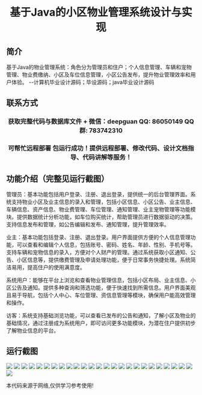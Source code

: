 <p><h1 align="center">基于Java的小区物业管理系统设计与实现</h1></p>

## 简介
基于Java的物业管理系统：角色分为管理员和住户；个人信息管理、车辆和宠物管理、物业费缴纳、小区及车位信息管理，小区公告发布，提升物业管理效率和用户体验。    --计算机毕业设计源码；毕设源码；java毕业设计源码


## 联系方式
<p><h3 align="center">获取完整代码与数据库文件 + 微信：deepguan QQ: 86050149 QQ群: 783742310</h3></p>
<p><h3 align="center">可帮忙远程部署 包运行成功！提供远程部署、修改代码、设计文档指导、代码讲解等服务！</h3></p>

## 功能介绍（完整见运行截图）
管理员：基本功能包括用户登录、注册、退出登录，提供统一的后台管理界面。系统支持物业小区及业主信息的录入和管理，包括小区信息、小区公告、业主信息、车辆信息、资产信息、物业费管理、车位管理、通知管理、业主宠物管理等功能模块。提供数据统计分析功能，如车位购买统计，帮助管理员进行数据驱动的决策。支持信息发布和管理，如公告编辑和发布、通知管理，提升管理效率。

业主：基本功能包括登录、注册、退出登录。用户界面提供方便的个人信息管理功能，可以查看和编辑个人信息，包括账号、密码、姓名、年龄、性别、手机号等。支持车辆和宠物信息的录入，方便对个人财产的管理。通过系统获取小区通知、公告、小区信息等，提供缴费管理及申请处理功能，便于日常事务快捷处理。系统简洁易用，提高住户的使用满意度。

系统用户：能够在平台上浏览和查看物业管理信息，包括小区布局、业主信息、小区公告及通知。提供多种查询和筛选功能，便于快速找到所需信息。用户界面美观且易于导航，包括个人中心、车位管理、资信息管理等模块，确保用户能高效管理和操作。

访客：系统支持基础浏览功能，可以查看已发布的公告和通知，了解小区及物业的基础情况，通过注册成为系统用户，即可访问更多功能模块，为潜在住户提供初步了解物业信息的平台。


## 运行截图
![](img/001.jpg)
![](img/002.jpg)
![](img/003.jpg)
![](img/004.jpg)
![](img/005.jpg)
![](img/006.jpg)
![](img/007.jpg)
![](img/008.jpg)
![](img/009.jpg)
![](img/010.jpg)
![](img/011.jpg)
![](img/012.jpg)
![](img/013.jpg)
![](img/014.jpg)
![](img/015.jpg)
![](img/016.jpg)
![](img/017.jpg)
![](img/018.jpg)
![](img/019.jpg)
![](img/020.jpg)
![](img/021.jpg)
![](img/022.jpg)
![](img/023.jpg)
![](img/024.jpg)
![](img/025.jpg)
![](img/026.jpg)

<p>本代码来源于网络,仅供学习参考使用!</p>
